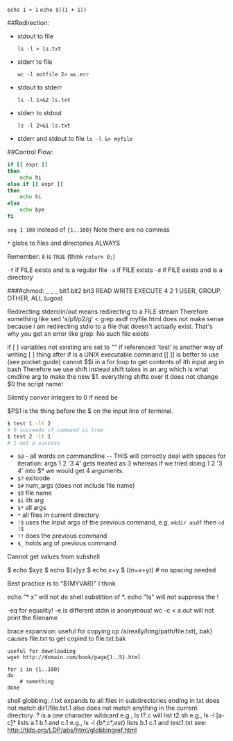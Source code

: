 `echo 1 + 1` `echo $((1 + 1))`

##Redirection:

* stdout to file

    `ls -l > ls.txt`
* stderr to file
    
    `wc -l notfile 2> wc.err`
* stdout to stderr
    
    `ls -l 1>&2 ls.txt`
* stderr to stdout
    
    `ls -l 2>&1 ls.txt`

* stderr and stdout to file
    `ls -l &> myfile`

##Control Flow:
```bash
if [[ expr ]]
then
    echo hi
else if [[ expr ]]
then
    echo hi
else
    echo bye
fi
```


`seq 1 100` instead of `{1..100}` Note there are no commas

`*` globs to files and directories ALWAYS

Remember: `0` is `TRUE` (think `return 0;`)

`-f` if FILE exists and is a regular file
`-a` if FILE exists
`-d` if FILE exists and is a directory

####chmod:
    _ _ _
    bit1 bit2 bit3 READ WRITE EXECUTE
    4 2 1
    USER, GROUP, OTHER, ALL (ugoa)

Redirecting stderr/in/out means redirecting to a FILE stream
Therefore something like sed 's/p1/p2/g' < grep asdf myfile.html
does not make sense because i am redirecting stdio to a file that doesn't actually exist.
That's why you get an error like grep: No such file exists

if [ ]
variables not existing are set to "" if referenced
'test' is another way of writing [ ]
thing after if is a UNIX executable command
[[ ]] is better to use (see pocket guide)
cannot $$i in a for loop to get contents of ith input arg in bash
Therefore we use shift instead
    shift takes in an arg which is what cmdline arg to make the new $1. everything shifts over
    it does not change $0 the script name!

Silently conver integers to 0 if need be

$PS1 is the thing before the $ on the input line of terminal.

```bash
$ test 1 -lt 2
# 0 succeeds if command is true
$ test 2 -lt 1
# 1 not a success
```

* `$@` - all words on commandline -- THIS will correctly deal with spaces for iteration: args 1 2 '3 4' gets treated as 3 whereas
    if we tried doing 1 2 '3 4' into $* we would get 4 arguments.
* `$?` exitcode
* `$#` num_args (does not include file name)
* `$0` file name
* `$i` ith arg
* `$*` all args
* `*` all files in current directory
* `!$` uses the input args of the previous command, e.g. `mkdir asdf` then `cd !$`
* `!!` does the previous command
* `$_` holds arg of previous command

Cannot get values from subshell

$ echo $xyz
$ echo ${x}yz
$ echo $x+$y
$ ((n=$x+$y)) # no spacing needed


Best practice is to "${MYVAR}" I think

echo "* x" will not do shell substition of *.
echo "!a" will not suppress the !

-eq for equality! -e is different
stdin is anonymous! wc -c < a.out will not print the filename

brace expansion:
    useful for copying
    cp /a/really/long/path/file.txt{,.bak}
    causes file.txt to get copied to file.txt.bak

    useful for downloading
    wget http://domain.com/book/page{1..5}.html

    for i in {1..100}
    do
        # something
    done

shell globbing:
    */*.txt expands to all files in subdirectories ending in txt
    does not match dir1/file.txt.1
    also does not match anything in the current directory.
    ? is a one character wildcard
    e.g., ls t?.c will list t2.sh
    e.g., ls -l [a-c]* lists a.1 b.1 and c.1
    e.g., ls -l {b*,c*,*est*} lists b.1 c.1 and test1.txt
    see: http://tldp.org/LDP/abs/html/globbingref.html
